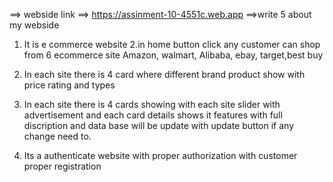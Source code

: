 ==> webside link ==>  https://assinment-10-4551c.web.app
==>write 5 about my webside 

1. It is e commerce website
2.in home button click any customer can shop from 6 ecommerce site Amazon, walmart, Alibaba, ebay, target,best buy
3. In each site there is 4 card where different brand product show with price rating and types

4. In each site there is 4 cards showing with each site slider with advertisement and each card details shows it features with full discription and data base will be update with update button if any change need to.
5. Its a authenticate website with proper authorization with customer proper registration
